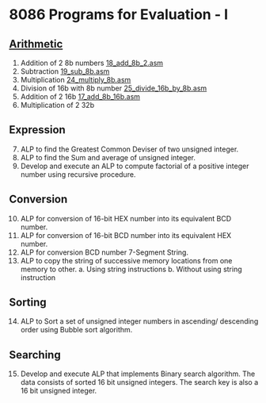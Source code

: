 # 8086 Programs for Evaluation - I

## [Arithmetic](https://github.com/jacobjohn2016/8086-Programs/tree/master/Arithmetic)
1. Addition of 2 8b numbers [18_add_8b_2.asm](https://github.com/jacobjohn2016/8086-Programs/blob/master/Arithmetic/18_add_8b_2.asm)
2. Subtraction [19_sub_8b.asm](https://github.com/jacobjohn2016/8086-Programs/blob/master/Arithmetic/19_sub_8b.asm)
3. Multiplication [24_multiply_8b.asm](https://github.com/jacobjohn2016/8086-Programs/blob/master/Arithmetic/24_multiply_8b.asm)
4. Division of 16b with 8b number [25_divide_16b_by_8b.asm](https://github.com/jacobjohn2016/8086-Programs/blob/master/Arithmetic/25_divide_16b_by_8b.asm)
5. Addition of 2 16b [17_add_8b_16b.asm](https://github.com/jacobjohn2016/8086-Programs/blob/master/Arithmetic/17_add_8b_16b.asm)
6. Multiplication of 2 32b 

## Expression
7. ALP to find the Greatest Common Deviser of two unsigned integer.
8. ALP to find the Sum and average of unsigned integer.
9. Develop and execute an ALP to compute factorial of a positive integer number using recursive procedure.

## Conversion
10. ALP for conversion of 16-bit HEX number into its equivalent BCD number. 
11. ALP for conversion of 16-bit BCD number into its equivalent HEX number.
12. ALP for conversion BCD number 7-Segment String.
13. ALP to copy the string of successive memory locations from one memory to other.
    a. Using string instructions
    b. Without using string instruction

## Sorting
14. ALP to Sort a set of unsigned integer numbers in ascending/ descending order using Bubble sort algorithm.

## Searching
15. Develop and execute ALP that implements Binary search algorithm. The data consists of sorted 16 bit unsigned integers. The search key is also a 16 bit unsigned integer.